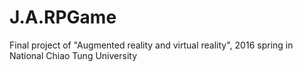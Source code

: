 # J.A.RPGame
Final project of "Augmented reality and virtual reality", 2016 spring in National Chiao Tung University
